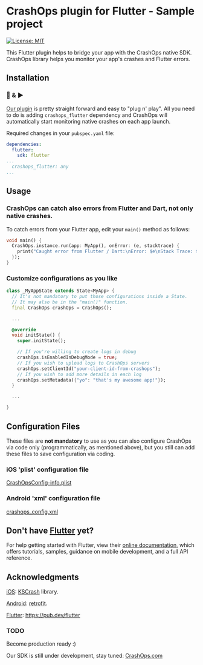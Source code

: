 # CrashOps plugin for Flutter - Sample project

[![License: MIT](https://img.shields.io/badge/License-MIT-yellow.svg)](https://opensource.org/licenses/MIT)

This Flutter plugin helps to bridge your app with the CrashOps native SDK.
CrashOps library helps you monitor your app's crashes and Flutter errors.

## Installation
### 🔌 & ▶️

[Our plugin](https://pub.dev/packages/crashops_flutter) is pretty straight forward and easy to "plug n' play". All you need to do is adding `crashops_flutter` dependency and CrashOps will automatically start monitoring native crashes on each app launch.

Required changes in your `pubspec.yaml` file:
```yaml
dependencies:
  flutter:
    sdk: flutter
...
  crashops_flutter: any
...
```

## Usage


### CrashOps can catch also errors from Flutter and Dart, not only native crashes.

To catch errors from your Flutter app, edit your `main()` method as follows:
```dart
void main() {
  CrashOps.instance.run(app: MyApp(), onError: (e, stacktrace) {
    print("Caught error from Flutter / Dart:\nError: $e\nStack Trace: $stacktrace");
  });
}
```

### Customize configurations as you like
```dart
class _MyAppState extends State<MyApp> {
  // It's not mandatory to put those configurations inside a State.
  // It may also be in the "main()" function.
  final CrashOps crashOps = CrashOps();

  ...

  @override
  void initState() {
    super.initState();

    // If you're willing to create logs in debug
    crashOps.isEnabledInDebugMode = true;
    // If you wish to upload logs to CrashOps servers
    crashOps.setClientId("your-client-id-from-crashops");
    // If you wish to add more details in each log
    crashOps.setMetadata({"yo": "that's my awesome app!"});
  }

  ...

}
```

## Configuration Files
These files are **not mandatory** to use as you can also configure CrashOps via code only (programmatically, as mentioned above), but you still can add these files to save configuration via coding.

### iOS 'plist' configuration file

[CrashOpsConfig-info.plist](https://github.com/CrashOps/Flutter-Example/blob/v0.0.822/ios/Runner/CrashOpsConfig-info.plist)

### Android 'xml' configuration file

[crashops_config.xml](https://github.com/CrashOps/Flutter-Example/blob/v0.0.822/android/app/src/main/res/values/crashops_config.xml)


## Don't have [Flutter](https://flutter.dev/) yet?

For help getting started with Flutter, view their
[online documentation](https://flutter.dev/docs), which offers tutorials,
samples, guidance on mobile development, and a full API reference.

## Acknowledgments

[iOS](https://github.com/CrashOps/iOS-SDK/): [KSCrash](https://github.com/kstenerud/KSCrash) library.

[Android](https://github.com/CrashOps/Android-SDK/): [retrofit](https://square.github.io/retrofit/).

[Flutter](https://pub.dev/packages/crashops_flutter): https://pub.dev/flutter



### TODO
Become production ready :)

Our SDK is still under development, stay tuned: [CrashOps.com](https://www.crashops.com/)
